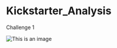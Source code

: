 # Kickstarter_Analysis
Challenge 1

![This is an image](resources/theater\%20Outcomes\%20Basedon\%20Launch\%20Date.png)

